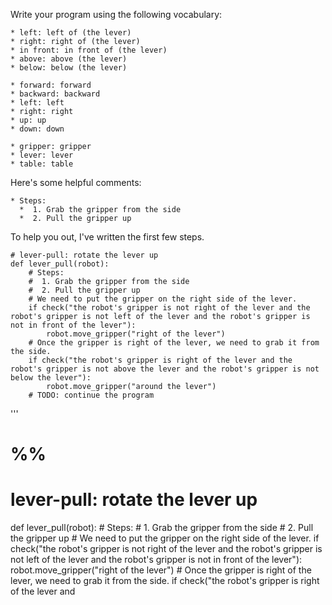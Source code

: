 

Write your program using the following vocabulary:

    * left: left of (the lever)
    * right: right of (the lever)
    * in front: in front of (the lever)
    * above: above (the lever)
    * below: below (the lever)

    * forward: forward
    * backward: backward
    * left: left
    * right: right
    * up: up
    * down: down

    * gripper: gripper
    * lever: lever
    * table: table

Here's some helpful comments:

    * Steps:
      *  1. Grab the gripper from the side
      *  2. Pull the gripper up

To help you out, I've written the first few steps.

```
# lever-pull: rotate the lever up
def lever_pull(robot):
    # Steps:
    #  1. Grab the gripper from the side
    #  2. Pull the gripper up
    # We need to put the gripper on the right side of the lever.
    if check("the robot's gripper is not right of the lever and the robot's gripper is not left of the lever and the robot's gripper is not in front of the lever"):
        robot.move_gripper("right of the lever")
    # Once the gripper is right of the lever, we need to grab it from the side.
    if check("the robot's gripper is right of the lever and the robot's gripper is not above the lever and the robot's gripper is not below the lever"):
        robot.move_gripper("around the lever")
    # TODO: continue the program
```
'''

# %%
# lever-pull: rotate the lever up
def lever_pull(robot):
    # Steps:
    #  1. Grab the gripper from the side
    #  2. Pull the gripper up
    # We need to put the gripper on the right side of the lever.
    if check("the robot's gripper is not right of the lever and the robot's gripper is not left of the lever and the robot's gripper is not in front of the lever"):
        robot.move_gripper("right of the lever")
    # Once the gripper is right of the lever, we need to grab it from the side.
    if check("the robot's gripper is right of the lever and